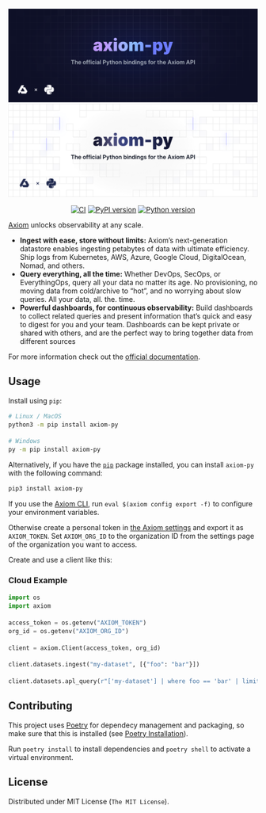 ![axiom-py: The official Python bindings for the Axiom API](.github/images/banner-dark.svg#gh-dark-mode-only)
![axiom-py: The official Python bindings for the Axiom API](.github/images/banner-light.svg#gh-light-mode-only)

<div align="center">

[![CI][ci_badge]][ci]
[![PyPI version][pypi_badge]][pypi]
[![Python version][version_badge]][pypi]

</div>

[Axiom](https://axiom.co) unlocks observability at any scale.

- **Ingest with ease, store without limits:** Axiom’s next-generation datastore enables ingesting petabytes of data with ultimate efficiency. Ship logs from Kubernetes, AWS, Azure, Google Cloud, DigitalOcean, Nomad, and others.
- **Query everything, all the time:** Whether DevOps, SecOps, or EverythingOps, query all your data no matter its age. No provisioning, no moving data from cold/archive to “hot”, and no worrying about slow queries. All your data, all. the. time.
- **Powerful dashboards, for continuous observability:** Build dashboards to collect related queries and present information that’s quick and easy to digest for you and your team. Dashboards can be kept private or shared with others, and are the perfect way to bring together data from different sources

For more information check out the [official documentation](https://axiom.co/docs).

## Usage

Install using `pip`:

```bash
# Linux / MacOS
python3 -m pip install axiom-py

# Windows
py -m pip install axiom-py
```

Alternatively, if you have the [`pip`](https://pip.pypa.io/) package installed, you can install `axiom-py` with the following command:

```bash
pip3 install axiom-py
```

If you use the [Axiom CLI](https://github.com/axiomhq/cli), run `eval $(axiom config export -f)` to configure your environment variables.

Otherwise create a personal token in [the Axiom settings](https://cloud.axiom.co/settings/profile) and export it as `AXIOM_TOKEN`. Set `AXIOM_ORG_ID` to the organization ID from the settings page of the organization you want to access.

Create and use a client like this:

### Cloud Example
```py
import os
import axiom

access_token = os.getenv("AXIOM_TOKEN")
org_id = os.getenv("AXIOM_ORG_ID")

client = axiom.Client(access_token, org_id)

client.datasets.ingest("my-dataset", [{"foo": "bar"}])

client.datasets.apl_query(r"['my-dataset'] | where foo == 'bar' | limit 100")
```

## Contributing

This project uses [Poetry](https://python-poetry.org) for dependecy management
and packaging, so make sure that this is installed (see [Poetry Installation](https://python-poetry.org/docs/#installation)).

Run `poetry install` to install dependencies and `poetry shell` to activate a
virtual environment.

## License

Distributed under MIT License (`The MIT License`).

<!-- Badges -->

[ci]: https://github.com/axiomhq/axiom-py/actions/workflows/ci.yml
[ci_badge]: https://github.com/axiomhq/axiom-py/actions/workflows/ci.yml/badge.svg
[pypi]: https://pypi.org/project/axiom-py/
[pypi_badge]: https://img.shields.io/pypi/v/axiom-py.svg
[version_badge]: https://img.shields.io/pypi/pyversions/axiom-py.svg